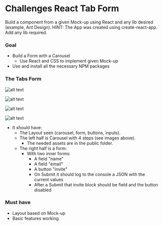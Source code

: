 # Challenges React Tab Form
Build a component from a given Mock-up using React and any lib desired (example, Ant Design).
HINT: The App was created using create-react-app. Add any lib required.

### Goal
- Build a Form with a Carousel
  - Use React and CSS to implement given Mock-up
- Use and install all the necessary NPM packages


### The Tabs Form

![alt text](https://github.com/mobrandtech/challenges-react-offermarket/blob/master/tab_form_1.png?raw=true "")

![alt text](https://github.com/mobrandtech/challenges-react-offermarket/blob/master/tab_form_2.png?raw=true "")

![alt text](https://github.com/mobrandtech/challenges-react-offermarket/blob/master/tab_form_3.png?raw=true "")

![alt text](https://github.com/mobrandtech/challenges-react-offermarket/blob/master/tab_form_4.png?raw=true "")

- It should have:
  - The Layout seen (carousel, form, buttons, inputs).
  - The left half is Carousel with 4 steps (see images above).
    - The needed assets are in the public folder.
  - The right half is a form:
    - With two inner forms:
      - A field "name"
      - A field "email"
      - A button "invite"
      - On Submit it should log to the console a JSON with the current values
      - After a Submit that invite block should be field and the button disabled


### Must have
- Layout based on Mock-up
- Basic features working